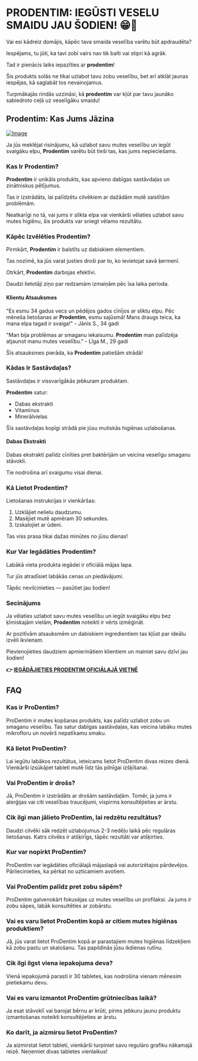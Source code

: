# PRODENTIM: IEGŪSTI VESELU SMAIDU JAU ŠODIEN! 😁🦷

Vai esi kādreiz domājis, kāpēc tava smaida veselība varētu būt apdraudēta? 

Iespējams, tu jūti, ka tavi zobi vairs nav tik balti vai stipri kā agrāk. 

Tad ir pienācis laiks iepazīties ar **prodentim**! 

Šis produkts solās ne tikai uzlabot tavu zobu veselību, bet arī atklāt jaunas iespējas, kā saglabāt tos nevainojamus. 

Turpmākajās rindās uzzināsi, kā **prodentim** var kļūt par tavu jaunāko sabiedroto ceļā uz veselīgāku smaidu!

## Prodentim: Kas Jums Jāzina

[![Image](https://prodentim-shop.com/assets/images/prodentim.webp)](https://gchaffi.com/IHT5KaZO)

Ja jūs meklējat risinājumu, kā uzlabot savu mutes veselību un iegūt svaigāku elpu, **Prodentim** varētu būt tieši tas, kas jums nepieciešams.

### Kas Ir Prodentim?

**Prodentim** ir unikāls produkts, kas apvieno dabīgas sastāvdaļas un zinātniskus pētījumus. 

Tas ir izstrādāts, lai palīdzētu cilvēkiem ar dažādām mutē saistītām problēmām.

Neatkarīgi no tā, vai jums ir slikta elpa vai vienkārši vēlaties uzlabot savu mutes higiēnu, šis produkts var sniegt vēlamo rezultātu.

### Kāpēc Izvēlēties Prodentim?

Pirmkārt, **Prodentim** ir balstīts uz dabiskiem elementiem. 

Tas nozīmē, ka jūs varat justies droši par to, ko ievietojat savā ķermenī.

Otrkārt, **Prodentim** darbojas efektīvi. 

Daudzi lietotāji ziņo par redzamām izmaiņām pēc īsa laika perioda.

#### Klientu Atsauksmes

"Es esmu 34 gadus vecs un pēdējos gados cīnījos ar sliktu elpu. Pēc mēneša lietošanas ar **Prodentim**, esmu sajūsmā! Mans draugs teica, ka mana elpa tagad ir svaiga!" - Jānis S., 34 gadi

"Man bija problēmas ar smaganu iekaisumu. **Prodentim** man palīdzēja atjaunot manu mutes veselību." - Līga M., 29 gadi

Šīs atsauksmes pierāda, ka **Prodentim** patiešām strādā!

### Kādas Ir Sastāvdaļas?

Sastāvdaļas ir vissvarīgākās jebkuram produktam. 

**Prodentim** satur:

- Dabas ekstrakti
- Vitamīnus
- Minerālvielas

Šīs sastāvdaļas kopīgi strādā pie jūsu mutiskās higiēnas uzlabošanas.

#### Dabas Ekstrakti

Dabas ekstrakti palīdz cīnīties pret baktērijām un veicina veselīgu smaganu stāvokli. 

Tie nodrošina arī svaigumu visai dienai.

### Kā Lietot Prodentim?

Lietošanas instrukcijas ir vienkāršas:

1. Uzklājiet nelielu daudzumu.
2. Masējiet mutē apmēram 30 sekundes.
3. Izskalojiet ar ūdeni.

Tas viss prasa tikai dažas minūtes no jūsu dienas!

### Kur Var Iegādāties Prodentim?

Labākā vieta produkta iegādei ir oficiālā mājas lapa. 

Tur jūs atradīsiet labākās cenas un piedāvājumi.

Tāpēc nevilcinieties — pasūtiet jau šodien!

### Secinājums

Ja vēlaties uzlabot savu mutes veselību un iegūt svaigāku elpu bez ķīmiskajām vielām, **Prodentim** noteikti ir vērts izmēģināt.

Ar pozitīvām atsauksmēm un dabiskiem ingredientiem tas kļūst par ideālu izvēli ikvienam.

Pievienojieties daudziem apmierinātiem klientiem un mainiet savu dzīvi jau šodien!



**👉 [IEGĀDĀJIETIES PRODENTIM OFICIĀLAJĀ VIETNĒ](https://gchaffi.com/IHT5KaZO)**

## FAQ

### Kas ir ProDentim?
ProDentim ir mutes kopšanas produkts, kas palīdz uzlabot zobu un smaganu veselību. Tas satur dabīgas sastāvdaļas, kas veicina labāku mutes mikrofloru un novērš nepatīkamu smaku.

### Kā lietot ProDentim?
Lai iegūtu labākos rezultātus, ieteicams lietot ProDentim divas reizes dienā. Vienkārši izsūkājiet tableti mutē līdz tās pilnīgai izšķīšanai. 

### Vai ProDentim ir drošs?
Jā, ProDentim ir izstrādāts ar drošām sastāvdaļām. Tomēr, ja jums ir alerģijas vai citi veselības traucējumi, vispirms konsultējieties ar ārstu.

### Cik ilgi man jālieto ProDentim, lai redzētu rezultātus?
Daudzi cilvēki sāk redzēt uzlabojumus 2-3 nedēļu laikā pēc regulāras lietošanas. Katrs cilvēks ir atšķirīgs, tāpēc rezultāti var atšķirties.

### Kur var nopirkt ProDentim?
ProDentim var iegādāties oficiālajā mājaslapā vai autorizētajos pārdevējos. Pārliecinieties, ka pērkat no uzticamiem avotiem.

### Vai ProDentim palīdz pret zobu sāpēm?
ProDentim galvenokārt fokusējas uz mutes veselību un profilaksi. Ja jums ir zobu sāpes, labāk konsultēties ar zobārstu.

### Vai es varu lietot ProDentim kopā ar citiem mutes higiēnas produktiem?
Jā, jūs varat lietot ProDentim kopā ar parastajiem mutes higiēnas līdzekļiem kā zobu pastu un skalošanu. Tas papildinās jūsu ikdienas rutīnu.

### Cik ilgi ilgst viena iepakojuma deva?
Vienā iepakojumā parasti ir 30 tabletes, kas nodrošina vienam mēnesim pietiekamu devu.

### Vai es varu izmantot ProDentim grūtniecības laikā?
Ja esat stāvoklī vai barojat bērnu ar krūti, pirms jebkuru jaunu produktu izmantošanas noteikti konsultējieties ar ārstu.

### Ko darīt, ja aizmirsu lietot ProDentim?
Ja aizmirstat lietot tableti, vienkārši turpiniet savu regulāro grafiku nākamajā reizē. Neņemiet divas tabletes vienlaikus!